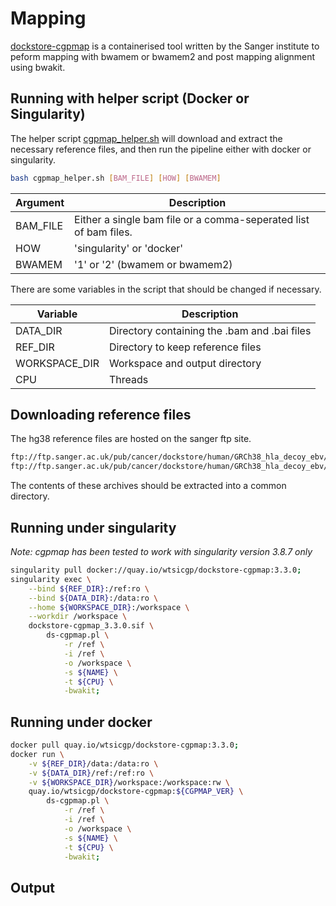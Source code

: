 # Mapping

[dockstore-cgpmap](https://github.com/cancerit/dockstore-cgpmap) is a containerised tool written by the Sanger institute to peform mapping with bwamem or bwamem2 and post mapping alignment using bwakit.

## Running with helper script (Docker or Singularity)

The helper script [cgpmap_helper.sh](../scripts/cgpmap_helper.sh) will download and extract the necessary reference files, and then run the pipeline either with docker or singularity.

```bash
bash cgpmap_helper.sh [BAM_FILE] [HOW] [BWAMEM]
```

| Argument      | Description                                                      |
| ---           | ---                                                              |
| BAM_FILE      | Either a single bam file or a comma-seperated list of bam files. |
| HOW           | 'singularity' or 'docker'                                        |
| BWAMEM        | '1' or '2' (bwamem or bwamem2)                                   |

There are some variables in the script that should be changed if necessary.

| Variable      | Description                                  |
| ---           | ---                                          |
| DATA_DIR      | Directory containing the .bam and .bai files |
| REF_DIR       | Directory to keep reference files            |
| WORKSPACE_DIR | Workspace and output directory               |
| CPU           | Threads                                      |

## Downloading reference files

The hg38 reference files are hosted on the sanger ftp site.

```bash
ftp://ftp.sanger.ac.uk/pub/cancer/dockstore/human/GRCh38_hla_decoy_ebv/bwa_idx_GRCh38_hla_decoy_ebv_bwamem2.tar.gz
ftp://ftp.sanger.ac.uk/pub/cancer/dockstore/human/GRCh38_hla_decoy_ebv/core_ref_GRCh38_hla_decoy_ebv.tar.gz
```

The contents of these archives should be extracted into a common directory.

## Running under singularity

*Note: cgpmap has been tested to work with singularity version 3.8.7 only*

```bash
singularity pull docker://quay.io/wtsicgp/dockstore-cgpmap:3.3.0;
singularity exec \
	--bind ${REF_DIR}:/ref:ro \
	--bind ${DATA_DIR}:/data:ro \
	--home ${WORKSPACE_DIR}:/workspace \
	--workdir /workspace \
	dockstore-cgpmap_3.3.0.sif \
		ds-cgpmap.pl \
			-r /ref \
			-i /ref \
			-o /workspace \
			-s ${NAME} \
			-t ${CPU} \
			-bwakit;
```

## Running under docker

```bash
docker pull quay.io/wtsicgp/dockstore-cgpmap:3.3.0;
docker run \
	-v ${REF_DIR}/data:/data:ro \
	-v ${DATA_DIR}/ref:/ref:ro \
	-v ${WORKSPACE_DIR}/workspace:/workspace:rw \
	quay.io/wtsicgp/dockstore-cgpmap:${CGPMAP_VER} \
		ds-cgpmap.pl \
			-r /ref \
			-i /ref \
			-o /workspace \
			-s ${NAME} \
			-t ${CPU} \
			-bwakit;
```

## Output
